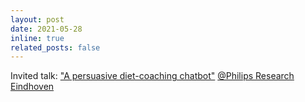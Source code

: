 ```yaml
---
layout: post
date: 2021-05-28
inline: true
related_posts: false
---
```


Invited talk: ["A persuasive diet-coaching chatbot"](https://www.philips.com/a-w/about/news/archive/standard/news/articles/2021/20210608-artificial-intelligence-can-revolutionize-innovation-in-healthcare.html) [@Philips Research Eindhoven](https://www.philips.com/a-w/research/locations/eindhoven.cs)
